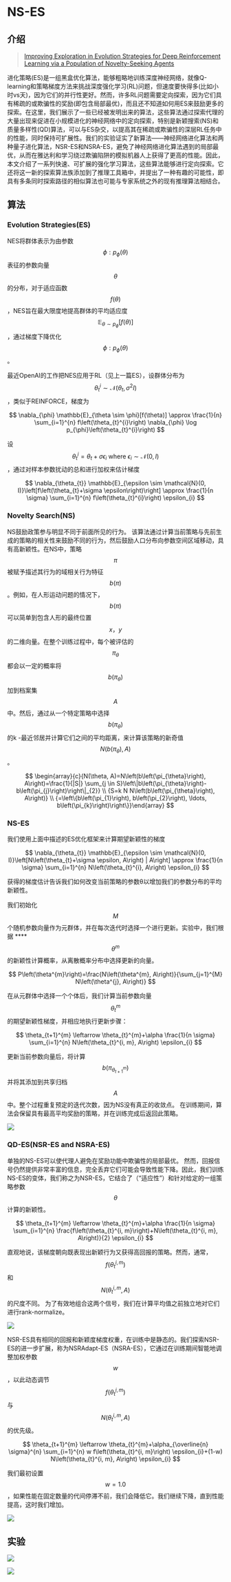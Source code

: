 # NS-ES

## 介绍

> [Improving Exploration in Evolution Strategies for Deep Reinforcement Learning via a Population of Novelty-Seeking Agents](https://arxiv.org/abs/1712.06560)

进化策略\(ES\)是一组黑盒优化算法，能够粗略地训练深度神经网络，就像Q-learning和策略梯度方法来挑战深度强化学习\(RL\)问题，但速度要快得多\(比如小时vs天\)，因为它们的并行性更好。然而，许多RL问题需要定向探索，因为它们具有稀疏的或欺骗性的奖励\(即包含局部最优\)，而且还不知道如何用ES来鼓励更多的探索。在这里，我们展示了一些已经被发明出来的算法，这些算法通过探索代理的大量出现来促进在小规模进化的神经网络中的定向探索，特别是新颖搜索\(NS\)和质量多样性\(QD\)算法，可以与ES杂交，以提高其在稀疏或欺骗性的深层RL任务中的性能，同时保持可扩展性。我们的实验证实了新算法——神经网络进化算法和两种量子进化算法，NSR-ES和NSRA-ES，避免了神经网络进化算法遇到的局部最优，从而在雅达利和学习绕过欺骗陷阱的模拟机器人上获得了更高的性能。因此，本文介绍了一系列快速、可扩展的强化学习算法，这些算法能够进行定向探索。它还将这一新的探索算法族添加到了推理工具箱中，并提出了一种有趣的可能性，即具有多条同时探索路径的相似算法也可能与专家系统之外的现有推理算法相结合。

## 算法

### Evolution Strategies\(ES\)

NES将群体表示为由参数 $$\phi : p_{\phi}(\theta)$$ 表征的参数向量 $$θ$$ 的分布，对于适应函数 $$f(\theta)$$ ，NES旨在最大限度地提高群体的平均适应度 $$\mathbb{E}_{\theta \sim p_{\phi}}[f(\theta)]$$ ，通过梯度下降优化$$\phi : p_{\phi}(\theta)$$ 。

最近OpenAI的工作把NES应用于RL（见上一篇ES），设群体分布为 $$\theta_{t}^{i} \sim \mathcal{N}\left(\theta_{t}, \sigma^{2} I\right)$$ ，类似于REINFORCE，梯度为

$$
\nabla_{\phi} \mathbb{E}_{\theta \sim \phi}[f(\theta)] \approx \frac{1}{n} \sum_{i=1}^{n} f\left(\theta_{t}^{i}\right) \nabla_{\phi} \log p_{\phi}\left(\theta_{t}^{i}\right)
$$

设 $$\theta_{t}^{i}=\theta_{t}+\sigma \epsilon_{i} \text { where } \epsilon_{i} \sim \mathcal{N}(0, I)$$ ，通过对样本参数扰动的总和进行加权来估计梯度

$$
\nabla_{\theta_{t}} \mathbb{E}_{\epsilon \sim \mathcal{N}(0, I)}\left[f\left(\theta_{t}+\sigma \epsilon\right)\right] \approx \frac{1}{n \sigma} \sum_{i=1}^{n} f\left(\theta_{t}^{i}\right) \epsilon_{i}
$$

### Novelty Search\(NS\)

NS鼓励政策参与明显不同于前面所见的行为。 该算法通过计算当前策略与先前生成的策略的相关性来鼓励不同的行为，然后鼓励人口分布向参数空间区域移动，具有高新颖性。在NS中，策略 $$π$$ 被赋予描述其行为的域相关行为特征 $$b(π)$$ 。例如，在人形运动问题的情况下， $$b(π)$$ 可以简单到包含人形的最终位置 $${x，y }$$ 的二维向量。在整个训练过程中，每个被评估的 $$π_θ$$ 都会以一定的概率将 $$b\left(\pi_{\theta}\right)$$ 加到档案集 $$A$$ 中。然后，通过从一个特定策略中选择 $$b\left(\pi_{\theta}\right)$$ 的k -最近邻居并计算它们之间的平均距离，来计算该策略的新奇值 $$N\left(b\left(\pi_{\theta}\right), A\right)$$ 。

$$
\begin{array}{c}{N(\theta, A)=N\left(b\left(\pi_{\theta}\right), A\right)=\frac{1}{|S|} \sum_{j \in S}\left\|b\left(\pi_{\theta}\right)-b\left(\pi_{j}\right)\right\|_{2}} \\ {S=k N N\left(b\left(\pi_{\theta}\right), A\right)} \\ {=\left\{b\left(\pi_{1}\right), b\left(\pi_{2}\right), \ldots, b\left(\pi_{k}\right)\right\}}\end{array}
$$

### NS-ES

我们使用上面中描述的ES优化框架来计算期望新颖性的梯度

$$
\nabla_{\theta_{t}} \mathbb{E}_{\epsilon \sim \mathcal{N}(0, I)}\left[N\left(\theta_{t}+\sigma \epsilon, A\right) | A\right] \approx \frac{1}{n \sigma} \sum_{i=1}^{n} N\left(\theta_{t}^{i}, A\right) \epsilon_{i}
$$

获得的梯度估计告诉我们如何改变当前策略的参数θ以增加我们的参数分布的平均新颖性。

我们初始化 $$M$$ 个随机参数向量作为元群体，并在每次迭代时选择一个进行更新。实验中，我们根据 ****$$\theta^{m}$$ 的新颖性计算概率，从离散概率分布中选择更新的向量。

$$
P\left(\theta^{m}\right)=\frac{N\left(\theta^{m}, A\right)}{\sum_{j=1}^{M} N\left(\theta^{j}, A\right)}
$$

在从元群体中选择一个个体后，我们计算当前参数向量 $$θ^m_t$$ 的期望新颖性梯度，并相应地执行更新步骤：

$$
\theta_{t+1}^{m} \leftarrow \theta_{t}^{m}+\alpha \frac{1}{n \sigma} \sum_{i=1}^{n} N\left(\theta_{t}^{i, m}, A\right) \epsilon_{i}
$$

更新当前参数向量后，将计算 $$b\left(\pi_{\theta_{t+1}^{m}}\right)$$ 并将其添加到共享归档 $$A$$ 中。整个过程重复预定的迭代次数，因为NS没有真正的收敛点。 在训练期间，算法会保留具有最高平均奖励的策略，并在训练完成后返回此策略。

![](../../.gitbook/assets/image%20%2855%29.png)

### QD-ES\(NSR-ES and NSRA-ES\)

单独的NS-ES可以使代理人避免在奖励功能中欺骗性的局部最优。 然而，回报信号仍然提供非常丰富的信息，完全丢弃它们可能会导致性能下降。因此，我们训练NS-ES的变体，我们称之为NSR-ES，它结合了（“适应性”）和针对给定的一组策略参数 $$\theta$$ 计算的新颖性。

$$
\theta_{t+1}^{m} \leftarrow \theta_{t}^{m}+\alpha \frac{1}{n \sigma} \sum_{i=1}^{n} \frac{f\left(\theta_{t}^{i, m}\right)+N\left(\theta_{t}^{i, m}, A\right)}{2} \epsilon_{i}
$$

直观地说，该梯度朝向既表现出新颖行为又获得高回报的策略。然而，通常， $$f\left(\theta_{t}^{i, m}\right)$$ 和 $$N\left(\theta_{t}^{i, m}, A\right)$$ 的尺度不同。 为了有效地组合这两个信号，我们在计算平均值之前独立地对它们进行rank-normalize。

![](../../.gitbook/assets/image%20%2816%29.png)

NSR-ES具有相同的回报和新颖度梯度权重，在训练中是静态的。我们探索NSR-ES的进一步扩展，称为NSRAdapt-ES（NSRA-ES），它通过在训练期间智能地调整加权参数 $$w$$ ，以此动态调节 $$f\left(\theta_{t}^{i, m}\right)$$与$$N\left(\theta_{t}^{i, m}, A\right)$$的优先级。

$$
\theta_{t+1}^{m} \leftarrow \theta_{t}^{m}+\alpha_{\overline{n} \sigma}^{n} \sum_{i=1}^{n} w f\left(\theta_{t}^{i, m}\right) \epsilon_{i}+(1-w) N\left(\theta_{t}^{i, m}, A\right) \epsilon_{i}
$$

我们最初设置 $$w = 1.0$$ ，如果性能在固定数量的代间停滞不前，我们会降低它。我们继续下降，直到性能提高，这时我们增加。

![](../../.gitbook/assets/image%20%2875%29.png)

## 实验

![](../../.gitbook/assets/image%20%2876%29.png)

![](../../.gitbook/assets/image%20%2849%29.png)









